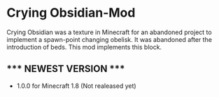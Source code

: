 # Crying Obsidian-Mod

Crying Obsidian was a texture in Minecraft for an abandoned project to implement a spawn-point changing obelisk. It was abandoned after the introduction of beds. This mod implements this block.

## *** NEWEST VERSION ***
* 1.0.0 for Minecraft 1.8 (Not realeased yet)